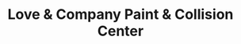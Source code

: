 ---
title: "Love & Company Paint & Collision Center"
url: /garner/love-und-company-paint-und-collision-center/
shop: Autowerkstatt
---